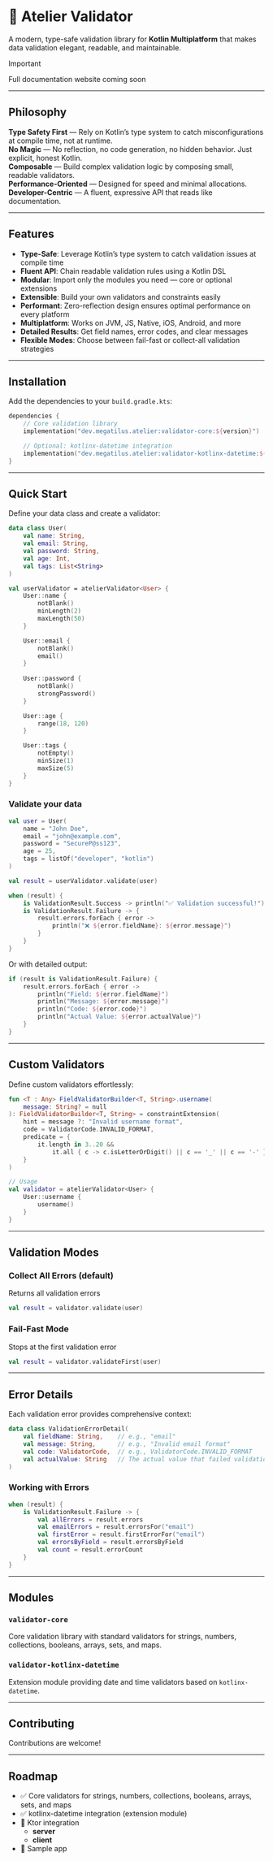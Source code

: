 # 🎨 Atelier Validator

A modern, type-safe validation library for **Kotlin Multiplatform** that makes data validation elegant, readable, and maintainable.

> [!IMPORTANT]
> Full documentation website coming soon

---

## Philosophy

**Type Safety First** — Rely on Kotlin’s type system to catch misconfigurations at compile time, not at runtime.  
**No Magic** — No reflection, no code generation, no hidden behavior. Just explicit, honest Kotlin.  
**Composable** — Build complex validation logic by composing small, readable validators.  
**Performance-Oriented** — Designed for speed and minimal allocations.  
**Developer-Centric** — A fluent, expressive API that reads like documentation.

---

## Features

- **Type-Safe**: Leverage Kotlin’s type system to catch validation issues at compile time
- **Fluent API**: Chain readable validation rules using a Kotlin DSL
- **Modular**: Import only the modules you need — core or optional extensions
- **Extensible**: Build your own validators and constraints easily
- **Performant**: Zero-reflection design ensures optimal performance on every platform
- **Multiplatform**: Works on JVM, JS, Native, iOS, Android, and more
- **Detailed Results**: Get field names, error codes, and clear messages
- **Flexible Modes**: Choose between fail-fast or collect-all validation strategies

---

## Installation

Add the dependencies to your `build.gradle.kts`:

```kotlin
dependencies {
    // Core validation library
    implementation("dev.megatilus.atelier:validator-core:${version}")

    // Optional: kotlinx-datetime integration
    implementation("dev.megatilus.atelier:validator-kotlinx-datetime:${version}")
}
```

---

## Quick Start

Define your data class and create a validator:

```kotlin
data class User(
    val name: String,
    val email: String,
    val password: String,
    val age: Int,
    val tags: List<String>
)

val userValidator = atelierValidator<User> {
    User::name {
        notBlank()
        minLength(2)
        maxLength(50)
    }

    User::email {
        notBlank()
        email()
    }
    
    User::password {
        notBlank()
        strongPassword()
    }

    User::age {
        range(18, 120)
    }

    User::tags {
        notEmpty()
        minSize(1)
        maxSize(5)
    }
}
```

### Validate your data

```kotlin
val user = User(
    name = "John Doe",
    email = "john@example.com",
    password = "SecureP@ss123",
    age = 25,
    tags = listOf("developer", "kotlin")
)

val result = userValidator.validate(user)

when (result) {
    is ValidationResult.Success -> println("✅ Validation successful!")
    is ValidationResult.Failure -> {
        result.errors.forEach { error ->
            println("❌ ${error.fieldName}: ${error.message}")
        }
    }
}
```

Or with detailed output:

```kotlin
if (result is ValidationResult.Failure) {
    result.errors.forEach { error ->
        println("Field: ${error.fieldName}")
        println("Message: ${error.message}")
        println("Code: ${error.code}")
        println("Actual Value: ${error.actualValue}")
    }
}
```

---

## Custom Validators

Define custom validators effortlessly:

```kotlin
fun <T : Any> FieldValidatorBuilder<T, String>.username(
    message: String? = null
): FieldValidatorBuilder<T, String> = constraintExtension(
    hint = message ?: "Invalid username format",
    code = ValidatorCode.INVALID_FORMAT,
    predicate = { 
        it.length in 3..20 && 
            it.all { c -> c.isLetterOrDigit() || c == '_' || c == '-' }
    }
)

// Usage
val validator = atelierValidator<User> {
    User::username {
        username()
    }
}
```

---

## Validation Modes

### Collect All Errors (default)
Returns all validation errors

```kotlin
val result = validator.validate(user)
```

### Fail-Fast Mode
Stops at the first validation error

```kotlin
val result = validator.validateFirst(user)
```

---

## Error Details

Each validation error provides comprehensive context:

```kotlin
data class ValidationErrorDetail(
    val fieldName: String,    // e.g., "email"
    val message: String,      // e.g., "Invalid email format"
    val code: ValidatorCode,  // e.g., ValidatorCode.INVALID_FORMAT
    val actualValue: String   // The actual value that failed validation
)
```

### Working with Errors

```kotlin
when (result) {
    is ValidationResult.Failure -> {
        val allErrors = result.errors
        val emailErrors = result.errorsFor("email")
        val firstError = result.firstErrorFor("email")
        val errorsByField = result.errorsByField
        val count = result.errorCount
    }
}
```

--- 

## Modules

### `validator-core`
Core validation library with standard validators for strings, numbers, collections, booleans, arrays, sets, and maps.

### `validator-kotlinx-datetime`
Extension module providing date and time validators based on `kotlinx-datetime`.

---

## Contributing

Contributions are welcome!

---

## Roadmap

- ✅ Core validators for strings, numbers, collections, booleans, arrays, sets, and maps
- ✅ kotlinx-datetime integration (extension module)
- 🚧 Ktor integration
    - **server**
    - **client**
- 🚧 Sample app
